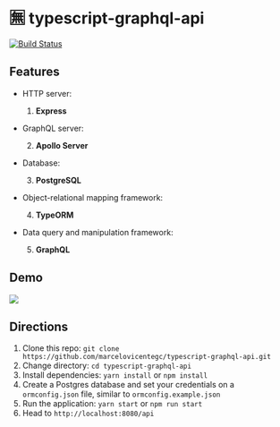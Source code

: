 # 🈚 typescript-graphql-api

[![Build Status](https://dev.azure.com/marcelovicentegc/public-pipes/_apis/build/status/marcelovicentegc.typescript-graphql-api?branchName=master)](https://dev.azure.com/marcelovicentegc/public-pipes/_build/latest?definitionId=4&branchName=master)

## Features

- HTTP server:

  1. **Express**

- GraphQL server:

  2. **Apollo Server**

- Database:

  3. **PostgreSQL**

- Object-relational mapping framework:

  4. **TypeORM**

- Data query and manipulation framework:

  5. **GraphQL**

## Demo

<img src="./assets/typescript-graphql-api.gif" />

## Directions

1. Clone this repo: `git clone https://github.com/marcelovicentegc/typescript-graphql-api.git`
2. Change directory: `cd typescript-graphql-api`
3. Install dependencies: `yarn install` or `npm install`
4. Create a Postgres database and set your credentials on a `ormconfig.json` file, similar to `ormconfig.example.json`
5. Run the application: `yarn start` or `npm run start`
6. Head to `http://localhost:8080/api`

